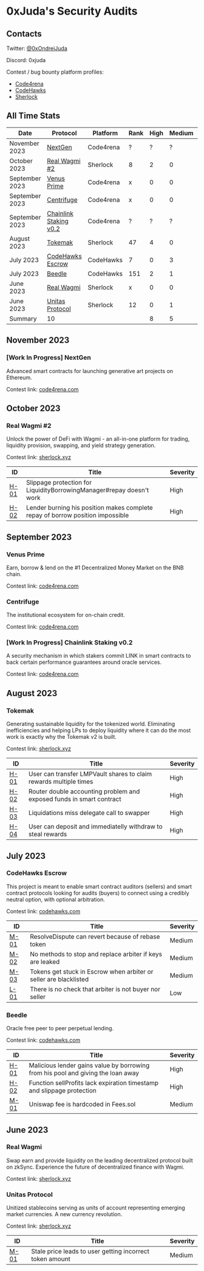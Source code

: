 # 0xJuda's Security Audits

## Contacts

Twitter: [@0xOndrejJuda](https://twitter.com/0xOndrejJuda)

Discord: 0xjuda

Contest / bug bounty platform profiles:

- [Code4rena](https://code4rena.com/@0xJuda)
- [CodeHawks](https://www.codehawks.com/profile/clkhuag2y0000ld08utph38va)
- [Sherlock](https://audits.sherlock.xyz/watson/0xJuda)

## All Time Stats

| Date           | Protocol                                                                             | Platform  | Rank | High | Medium | Low |
| -------------- | ------------------------------------------------------------------------------------ | --------- | ---- | ---- | ------ | --- |
| November 2023  | [NextGen](https://github.com/OndrejJuda/audits#nextgen)                              | Code4rena | ?    | ?    | ?      | ?   |
| October 2023   | [Real Wagmi #2](https://github.com/OndrejJuda/audits#real-wagmi-2)                   | Sherlock  | 8    | 2    | 0      | -   |
| September 2023 | [Venus Prime](https://github.com/OndrejJuda/audits#venus-prime)                      | Code4rena | x    | 0    | 0      | 0   |
| September 2023 | [Centrifuge](https://github.com/OndrejJuda/audits#centrifuge)                        | Code4rena | x    | 0    | 0      | 0   |
| September 2023 | [Chainlink Staking v0.2](https://github.com/OndrejJuda/audits#chainlink-staking-v02) | Code4rena | ?    | ?    | ?      | ?   |
| August 2023    | [Tokemak](https://github.com/OndrejJuda/audits#tokemak)                              | Sherlock  | 47   | 4    | 0      | -   |
| July 2023      | [CodeHawks Escrow](https://github.com/OndrejJuda/audits#codehawks-escrow)            | CodeHawks | 7    | 0    | 3      | 1   |
| July 2023      | [Beedle](https://github.com/OndrejJuda/audits#beedle)                                | CodeHawks | 151  | 2    | 1      | 0   |
| June 2023      | [Real Wagmi](https://github.com/OndrejJuda/audits#real-wagmi)                        | Sherlock  | x    | 0    | 0      | -   |
| June 2023      | [Unitas Protocol](https://github.com/OndrejJuda/audits#unitas-protocol)              | Sherlock  | 12   | 0    | 1      | -   |
| Summary        | 10                                                                                   |           |      | 8    | 5      | 1   |

## November 2023

### [Work In Progress] NextGen

Advanced smart contracts for launching generative art projects on Ethereum.

Contest link: [code4rena.com](https://code4rena.com/contests/2023-10-nextgen)

## October 2023

### Real Wagmi #2

Unlock the power of DeFi with Wagmi - an all-in-one platform for trading, liquidity provision, swapping, and yield strategy generation.

Contest link: [sherlock.xyz](https://audits.sherlock.xyz/contests/118)

| ID                                                                                                  | Title                                                                          | Severity |
| --------------------------------------------------------------------------------------------------- | ------------------------------------------------------------------------------ | -------- |
| [H-01](https://github.com/OndrejJuda/audits/blob/main/audits/sherlock/2023-10-Real-Wagmi-2/H-01.md) | Slippage protection for LiquidityBorrowingManager#repay doesn't work           | High     |
| [H-02](https://github.com/OndrejJuda/audits/blob/main/audits/sherlock/2023-10-Real-Wagmi-2/H-02.md) | Lender burning his position makes complete repay of borrow position impossible | High     |

## September 2023

### Venus Prime

Earn, borrow & lend on the #1 Decentralized Money Market on the BNB chain.

Contest link: [code4rena.com](https://code4rena.com/contests/2023-09-venus-prime)

### Centrifuge

The institutional ecosystem for on-chain credit.

Contest link: [code4rena.com](https://code4rena.com/contests/2023-09-centrifuge)

### [Work In Progress] Chainlink Staking v0.2

A security mechanism in which stakers commit LINK in smart contracts to back certain performance guarantees around oracle services.

Contest link: [code4rena.com](https://code4rena.com/contests/2023-08-chainlink-staking-v02)

## August 2023

### Tokemak

Generating sustainable liquidity for the tokenized world. Eliminating inefficiencies and helping LPs to deploy liquidity where it can do the most work is exactly why the Tokemak v2 is built.

Contest link: [sherlock.xyz](https://audits.sherlock.xyz/contests/101)

| ID                                                                                             | Title                                                                | Severity |
| ---------------------------------------------------------------------------------------------- | -------------------------------------------------------------------- | -------- |
| [H-01](https://github.com/OndrejJuda/audits/blob/main/audits/sherlock/2023-08-Tokemak/H-01.md) | User can transfer LMPVault shares to claim rewards multiple times    | High     |
| [H-02](https://github.com/OndrejJuda/audits/blob/main/audits/sherlock/2023-08-Tokemak/H-02.md) | Router double accounting problem and exposed funds in smart contract | High     |
| [H-03](https://github.com/OndrejJuda/audits/blob/main/audits/sherlock/2023-08-Tokemak/H-03.md) | Liquidations miss delegate call to swapper                           | High     |
| [H-04](https://github.com/OndrejJuda/audits/blob/main/audits/sherlock/2023-08-Tokemak/H-04.md) | User can deposit and immediatelly withdraw to steal rewards          | High     |

## July 2023

### CodeHawks Escrow

This project is meant to enable smart contract auditors (sellers) and smart contract protocols looking for audits (buyers) to connect using a credibly neutral option, with optional arbitration.

Contest link: [codehawks.com](https://www.codehawks.com/contests/cljyfxlc40003jq082s0wemya)

| ID                                                                                             | Title                                                             | Severity |
| ---------------------------------------------------------------------------------------------- | ----------------------------------------------------------------- | -------- |
| [M-01](https://github.com/OndrejJuda/audits/blob/main/audits/codehawks/2023-07-Escrow/M-01.md) | ResolveDispute can revert because of rebase token                 | Medium   |
| [M-02](https://github.com/OndrejJuda/audits/blob/main/audits/codehawks/2023-07-Escrow/M-02.md) | No methods to stop and replace arbiter if keys are leaked         | Medium   |
| [M-03](https://github.com/OndrejJuda/audits/blob/main/audits/codehawks/2023-07-Escrow/M-03.md) | Tokens get stuck in Escrow when arbiter or seller are blacklisted | Medium   |
| [L-01](https://github.com/OndrejJuda/audits/blob/main/audits/codehawks/2023-07-Escrow/L-01.md) | There is no check that arbiter is not buyer nor seller            | Low      |

### Beedle

Oracle free peer to peer perpetual lending.

Contest link: [codehawks.com](https://www.codehawks.com/contests/clkbo1fa20009jr08nyyf9wbx)

| ID                                                                                             | Title                                                                            | Severity |
| ---------------------------------------------------------------------------------------------- | -------------------------------------------------------------------------------- | -------- |
| [H-01](https://github.com/OndrejJuda/audits/blob/main/audits/codehawks/2023-07-Beedle/H-01.md) | Malicious lender gains value by borrowing from his pool and giving the loan away | High     |
| [H-02](https://github.com/OndrejJuda/audits/blob/main/audits/codehawks/2023-07-Beedle/H-02.md) | Function sellProfits lack expiration timestamp and slippage protection           | High     |
| [M-01](https://github.com/OndrejJuda/audits/blob/main/audits/codehawks/2023-07-Beedle/M-01.md) | Uniswap fee is hardcoded in Fees.sol                                             | Medium   |

## June 2023

### Real Wagmi

Swap earn and provide liquidity on the leading decentralized protocol built on zkSync. Experience the future of decentralized finance with Wagmi.

Contest link: [sherlock.xyz](https://audits.sherlock.xyz/contests/88)

### Unitas Protocol

Unitized stablecoins serving as units of account representing emerging market currencies. A new currency revolution.

Contest link: [sherlock.xyz](https://app.sherlock.xyz/audits/contests/73)

| ID                                                                                            | Title                                                    | Severity |
| --------------------------------------------------------------------------------------------- | -------------------------------------------------------- | -------- |
| [M-01](https://github.com/OndrejJuda/audits/blob/main/audits/sherlock/2023-06-Unitas/M-01.md) | Stale price leads to user getting incorrect token amount | Medium   |
